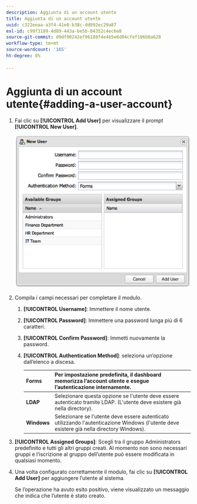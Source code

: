 ```yaml
---
description: Aggiunta di un account utente
title: Aggiunta di un account utente
uuid: c322eeaa-a3f4-41e8-b38c-dd892ec29a87
exl-id: c99f3189-4d89-443a-be5b-84352c4ec6e8
source-git-commit: d9df90242ef96188f4e4b5e6d04cfef196b0a628
workflow-type: tm+mt
source-wordcount: '165'
ht-degree: 8%

---
```


# Aggiunta di un account utente{#adding-a-user-account}

1. Fai clic su **[!UICONTROL Add User]** per visualizzare il prompt **[!UICONTROL New User]**.

   ![](assets/add_user_account.png)

1. Compila i campi necessari per completare il modulo.
   1. **[!UICONTROL Username]**: Immettere il nome utente.
   1. **[!UICONTROL Password]**: Immettere una password lunga più di 6 caratteri.
   1. **[!UICONTROL Confirm Password]**: Immetti nuovamente la password.
   1. **[!UICONTROL Authentication Method]**: seleziona un’opzione dall’elenco a discesa.

      | **Forms** | Per impostazione predefinita, il dashboard memorizza l’account utente e esegue l’autenticazione internamente. |
      |---|---|
      | **LDAP** | Selezionare questa opzione se l&#39;utente deve essere autenticato tramite LDAP. (L&#39;utente deve esistere già nella directory). |
      | **Windows** | Selezionare se l&#39;utente deve essere autenticato utilizzando l&#39;autenticazione Windows (l&#39;utente deve esistere già nella directory Windows). |

1. **[!UICONTROL Assigned Groups]**: Scegli tra il gruppo Administrators predefinito e tutti gli altri gruppi creati. Al momento non sono necessari gruppi e l’iscrizione al gruppo dell’utente può essere modificata in qualsiasi momento.
1. Una volta configurato correttamente il modulo, fai clic su **[!UICONTROL Add User]** per aggiungere l’utente al sistema.

   Se l’operazione ha avuto esito positivo, viene visualizzato un messaggio che indica che l’utente è stato creato.
